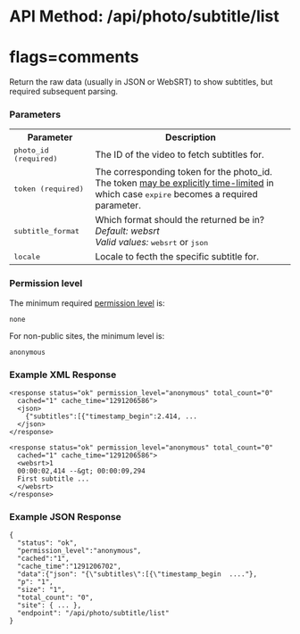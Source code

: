 # API Method: /api/photo/subtitle/list
# flags=comments

Return the raw data (usually in JSON or WebSRT) to show subtitles, but required subsequent parsing.

### Parameters

<table class="pretty">
  <tr><th>Parameter</th><th>Description</th></tr>
  <tr>
    <td>
      <tt>photo_id (required)</tt>
    </td>
    <td>
      The ID of the video to fetch subtitles for.
    </td>
  </tr>

  <tr>
    <td>
      <tt>token (required)</tt>
    </td>
    <td>
      The corresponding token for the photo_id.<br/>
      The token <a href="index#time-limited-tokens">may be explicitly time-limited</a> in which case <tt>expire</tt> becomes a required parameter.
    </td>
  </tr>

  <tr>
    <td>
      <tt>subtitle_format</tt>
    </td>
    <td>
      Which format should the returned be in?
      <i>Default:</i> <i>websrt</i><br/>
      <i>Valid values:</i> <tt>websrt</tt> or <tt>json</tt>
    </td>
  </tr>

  <tr>
    <td>
      <tt>locale</tt>
    </td>
    <td>
      Locale to fecth the specific subtitle for.
    </td>
  </tr>
</table>    

### Permission level 

The minimum required [permission level](index#permission-level) is:

    none

For non-public sites, the minimum level is:

    anonymous


### Example XML Response

    <response status="ok" permission_level="anonymous" total_count="0" 
      cached="1" cache_time="1291206586">
      <json>
        {"subtitles":[{"timestamp_begin":2.414, ...
      </json>
    </response>

    <response status="ok" permission_level="anonymous" total_count="0" 
      cached="1" cache_time="1291206586">
      <websrt>1
      00:00:02,414 --&gt; 00:00:09,294
      First subtitle ...
      </websrt>
    </response>
    
### Example JSON Response

    {
      "status": "ok", 
      "permission_level":"anonymous",
      "cached":"1",
      "cache_time":"1291206702",
      "data":{"json": "{\"subtitles\":[{\"timestamp_begin  ...."},
      "p": "1",
      "size": "1",
      "total_count": "0",
      "site": { ... },
      "endpoint": "/api/photo/subtitle/list"
    }
